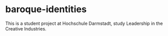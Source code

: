 # baroque-identities

This is a student project at Hochschule Darmstadt, study Leadership in the Creative Industries.